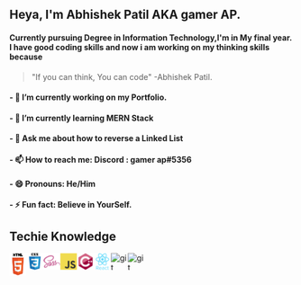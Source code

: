 



## Heya, I'm Abhishek Patil AKA gamer AP. 
#### Currently pursuing Degree in Information Technology,I'm in My final year. I have good coding skills and now i am working on my thinking skills because 
>"If you can think, You can code" -Abhishek Patil.

#### - 🔭 I’m currently working on my Portfolio.
#### - 🌱 I’m currently learning MERN Stack
#### - 💬 Ask me about how to reverse a Linked List
#### - 📫 How to reach me: Discord : gamer ap#5356
#### - 😄 Pronouns: He/Him
#### - ⚡ Fun fact: Believe in YourSelf.

## Techie Knowledge

   <div style="display: flex">
   <img align="center" src="https://raw.githubusercontent.com/devicons/devicon/master/icons/html5/html5-original-wordmark.svg" alt="html5" width="30" height="40"/> 
   <img align="center" src="https://raw.githubusercontent.com/devicons/devicon/master/icons/css3/css3-original-wordmark.svg" alt="css3" width="30" height="30"/> 
   <img align="center" src="https://raw.githubusercontent.com/devicons/devicon/master/icons/sass/sass-original.svg" alt="sass" width="30" height="30"/> 
   <img align="center" src="https://raw.githubusercontent.com/devicons/devicon/master/icons/javascript/javascript-original.svg" alt="javascript" width="30" height="30"/>
   <img align="center" src="https://raw.githubusercontent.com/devicons/devicon/master/icons/cplusplus/cplusplus-original.svg" alt="cplusplus" width="30" height="30"/>
   <img align="center" src="https://raw.githubusercontent.com/devicons/devicon/master/icons/react/react-original-wordmark.svg" alt="react" width="30" height="30"/> 
   <img align="center" src="https://www.vectorlogo.zone/logos/git-scm/git-scm-icon.svg" alt="git" width="30" height="30"/> 
   <img align="center" src="https://cdn.worldvectorlogo.com/logos/figma-1.svg" alt="git" width="30" height="30"/> 
   </div>
  
 
  
 
